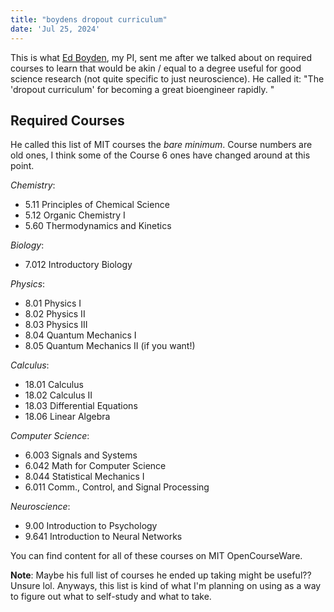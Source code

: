 ```yaml
---
title: "boydens dropout curriculum"
date: 'Jul 25, 2024'
---
```


This is what [Ed Boyden](https://mcgovern.mit.edu/profile/ed-boyden/), my PI, sent me after we talked about on required courses to learn that would be akin / equal to a degree useful for good science research (not quite specific to just neuroscience). He called it: "The 'dropout curriculum' for becoming a great bioengineer rapidly. " 

## Required Courses
He called this list of MIT courses the *bare minimum*. Course numbers are old ones, I think some of the Course 6 ones have changed around at this point. 

*Chemistry*:
- 5.11 Principles of Chemical Science
- 5.12 Organic Chemistry I
- 5.60 Thermodynamics and Kinetics

*Biology*:
- 7.012 Introductory Biology

*Physics*:
- 8.01 Physics I
- 8.02 Physics II
- 8.03 Physics III
- 8.04 Quantum Mechanics I
- 8.05 Quantum Mechanics II (if you want!)

*Calculus*:
- 18.01 Calculus
- 18.02 Calculus II
- 18.03 Differential Equations
- 18.06 Linear Algebra

*Computer Science*:
- 6.003 Signals and Systems
- 6.042 Math for Computer Science
- 8.044 Statistical Mechanics I
- 6.011 Comm., Control, and Signal Processing

*Neuroscience*:
- 9.00 Introduction to Psychology
- 9.641 Introduction to Neural Networks

You can find content for all of these courses on MIT OpenCourseWare.

**Note**: Maybe his full list of courses he ended up taking might be useful?? Unsure lol. Anyways, this list is kind of what I'm planning on using as a way to figure out what to self-study and what to take. 